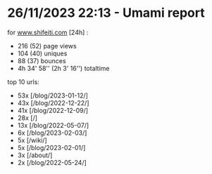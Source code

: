 # 26/11/2023 22:13 - Umami report
for www.shifeiti.com [24h] :

 - 216 (52) page views
 - 104 (40) uniques
 - 88 (37) bounces
 - 4h 34' 58'' (2h 3' 16'') totaltime


top 10 urls:
 - 53x [/blog/2023-01-12/]
 - 43x [/blog/2022-12-22/]
 - 41x [/blog/2022-12-09/]
 - 28x [/]
 - 13x [/blog/2022-05-07/]
 - 6x [/blog/2023-02-03/]
 - 5x [/wiki/]
 - 5x [/blog/2023-02-01/]
 - 3x [/about/]
 - 2x [/blog/2022-05-24/]


